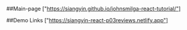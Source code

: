 ##Main-page
["https://siangyin.github.io/johnsmilga-react-tutorial/"]

##Demo Links
["https://siangyin-react-p03reviews.netlify.app"]
